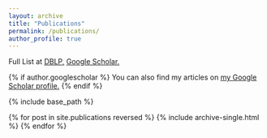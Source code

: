 ```yaml
---
layout: archive
title: "Publications"
permalink: /publications/
author_profile: true
---
```


Full List at <u><a href="https://dblp.uni-trier.de/pers/v/Vatsavai:Ranga_Raju.html">DBLP</a>,</u> <u><a href="https://scholar.google.com/citations?user=y-JsL4kAAAAJ&hl=en">Google Scholar</a>.</u>

{% if author.googlescholar %}
  You can also find my articles on <u><a href="{{author.googlescholar}}">my Google Scholar profile</a>.</u>
{% endif %}

{% include base_path %}

{% for post in site.publications reversed %}
  {% include archive-single.html %}
{% endfor %}
